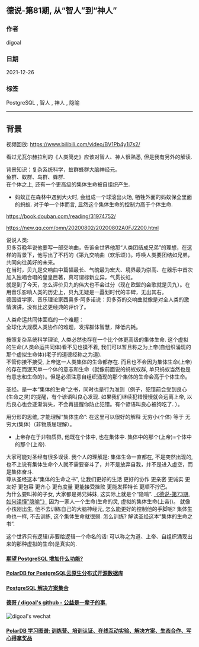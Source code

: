 ## 德说-第81期, 从“智人”到“神人”  
                          
### 作者                          
digoal                          
                          
### 日期                          
2021-12-26                         
                          
### 标签                       
PostgreSQL , 智人 , 神人 , 隐喻     
                        
----                        
                        
## 背景                        
视频回放: https://www.bilibili.com/video/BV1Pb4y1i7s2/     
  
看过尤瓦尔赫拉利的《人类简史》应该对智人、神人很熟悉, 但是我有另外的解读.  
  
背景知识：复杂系统科学，蚁群蜂群大脑神经元。  
鱼群、蚁群、鸟群、蜂群.    
在个体之上, 还有一个更高级的集体生命被自组织产生.   
- 蚂蚁正在森林中遇到大火时, 会组成一个球滚出火场, 牺牲外面的蚂蚁保全里面的蚂蚁. 对于单一个体而言, 显然这个集体生命的控制力高于个体生命.   
  
https://book.douban.com/reading/31974752/  
  
https://new.qq.com/omn/20200802/20200802A0FJ2200.html  
  
说说人类:   
贝多芬晚年说他要写一部交响曲，告诉全世界他那“人类团结成兄弟”的理想，在这样的背景下，他写出了不朽的《第九交响曲（欢乐颂）》。呼唤人类要团结如兄弟，共同向往美好的未来。  
在当时，贝九是交响曲中篇幅最长、气魄最为宏大、境界最为崇高、在器乐中首次加入独唱合唱的皇皇巨著，真可谓标新立异，气贯长虹。  
就是到了今天，怎么评价贝九的伟大也不会过分（现在欧盟的会歌就是贝九）。在用音乐影响人类的历史上，贝九无疑是一矗划时代的丰碑，无出其右。  
德国哲学家、音乐理论家西奥多·阿多诺说：贝多芬的交响曲就像是对全人类的激情演讲。没有比这更经典的评价了。  
  
人类命运共同体面临的一个难题：  
全球化大规模人类协作的难题，发挥群体智慧，降低内耗。  
  
按照复杂系统科学理论, 人类必然也存在一个比个体更高级的集体生命. 这个虚拟的生命(人类命运共同体)看不见也摸不着, 我们可以暂且称之为上帝(自组织涌现的那个虚拟生命体)(老子的道德经称之为道).   
不管你接不接受, 上帝这一人类集体的生命都存在. 而且也不会因为集体生命(上帝)的存在而泯灭单一个体的意志和生命（就像前面说的蚂蚁蚁群, 单只蚂蚁当然也是有意志和生命的）。但是必须注意自组织涌现的那个集体的生命会高于个体生命。  
  
  
圣经。是一本“集体的生命”之书，同时也是行为准则（例子，犯错前会受到良心(生命之灵)的提醒，有个谚语叫良心发现. 如果我们继续犯错慢慢就会远离上帝, 以后良心也会逐渐消失，不会再提醒你防止犯错。有个谚语叫良心被狗吃了. ）。   
  
用分形的思维, 才能理解“集体生命”: 在这里可以很好的解释 无穷小(个体) 等于 无穷大(集体)（非物质届理解）。   
- 上帝存在于非物质界, 他既在个体中, 也在集体中. 集体中的那个(上帝)=个体中的那个(上帝).    
  
大家可能对圣经有很多误读. 我个人的理解是: 集体生命一直都在, 不是突然出现的, 也不上说有集体生命个人就不需要奋斗了，并不是放弃自我，并不是进入虚空，而是集体奋斗.  
尊从圣经这本“集体的生命之书”, 让我们更好的生活 更好的协作 更亲密 更诚实 更友好 更包容 更齐心 更有度量 更能接受挫败 更能发挥特长 更顺不拧巴。   
为什么要叫神的子女, 大家都是弟兄姊妹, 这实际上就是个“隐喻”.  [《德说-第73期, 如何读懂"隐喻"》](../202112/20211207_02.md)  因为一家人一个生命(生命的灵, 虚拟的集体生命(上帝))。  就像小孩刚出生, 他不去训练自己的大脑神经元, 怎么能更好的控制他的手脚呢? 集体生命也一样, 不去训练, 这个集体生命就很弱. 怎么训练? 解读圣经这本“集体的生命之书”.     
  
  
这个世界只有逻辑(非要给逻辑一个命名的话: 可以称之为道、上帝、自组织涌现出来的那种虚拟的生命)是真实的.  
  
    
  
  
#### [期望 PostgreSQL 增加什么功能?](https://github.com/digoal/blog/issues/76 "269ac3d1c492e938c0191101c7238216")
  
  
#### [PolarDB for PostgreSQL云原生分布式开源数据库](https://github.com/ApsaraDB/PolarDB-for-PostgreSQL "57258f76c37864c6e6d23383d05714ea")
  
  
#### [PostgreSQL 解决方案集合](https://yq.aliyun.com/topic/118 "40cff096e9ed7122c512b35d8561d9c8")
  
  
#### [德哥 / digoal's github - 公益是一辈子的事.](https://github.com/digoal/blog/blob/master/README.md "22709685feb7cab07d30f30387f0a9ae")
  
  
![digoal's wechat](../pic/digoal_weixin.jpg "f7ad92eeba24523fd47a6e1a0e691b59")
  
  
#### [PolarDB 学习图谱: 训练营、培训认证、在线互动实验、解决方案、生态合作、写心得拿奖品](https://www.aliyun.com/database/openpolardb/activity "8642f60e04ed0c814bf9cb9677976bd4")
  
